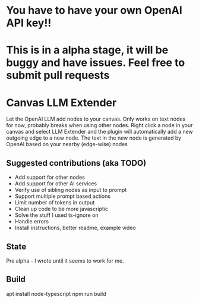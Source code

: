# You have to have your own OpenAI API key!!

# This is in a alpha stage, it will be buggy and have issues. Feel free to submit pull requests

# Canvas LLM Extender
Let the OpenAI LLM add nodes to your canvas. Only works on text nodes for now, probably breaks when using other nodes.
Right click a node in your canvas and select LLM Extender and the plugin will automatically add a new outgoing edge to a new node. The text in the new node is generated by OpenAI based on your nearby (edge-wise) nodes

## Suggested contributions (aka TODO)
- Add support for other nodes
- Add support for other AI services
- Verify use of sibling nodes as input to prompt
- Support multiple prompt based actions
- Limit number of tokens in output
- Clean up code to be more javascriptic
- Solve the stuff I used ts-ignore on
- Handle errors
- Install instructions, better readme, example video

## State
Pre alpha - I wrote until it seems to work for me.

## Build
apt install node-typescript
npm run build
